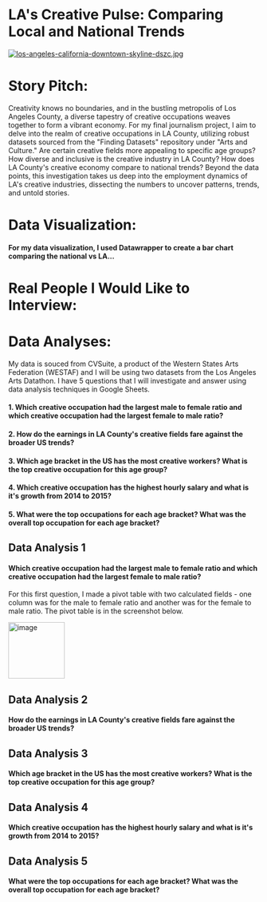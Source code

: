 # LA's Creative Pulse: Comparing Local and National Trends
[![los-angeles-california-downtown-skyline-dszc.jpg](https://i.postimg.cc/1tpLc90k/los-angeles-california-downtown-skyline-dszc.jpg)](https://postimg.cc/G8m7bn5K)
<h1>Story Pitch:</h1>
<p>Creativity knows no boundaries, and in the bustling metropolis of Los Angeles County, a diverse tapestry of creative occupations weaves together to form a vibrant economy. For my final journalism project, I aim to delve into the realm of creative occupations in LA County, utilizing robust datasets sourced from the "Finding Datasets" repository under "Arts and Culture." Are certain creative fields more appealing to specific age groups? How diverse and inclusive is the creative industry in LA County? How does LA County's creative economy compare to national trends? Beyond the data points, this investigation takes us deep into the employment dynamics of LA's creative industries, dissecting the numbers to uncover patterns, trends, and untold stories.</p>
<h1>Data Visualization:</h1>
<h4>For my data visualization, I used Datawrapper to create a bar chart comparing the national vs LA...</h4>

<h1>Real People I Would Like to Interview:</h1>

<h1>Data Analyses:</h1>
<p>My data is souced from CVSuite, a product of the Western States Arts Federation (WESTAF) and I will be using two datasets from the Los Angeles Arts Datathon. I have 5 questions that I will investigate and answer using data analysis techniques in Google Sheets. </p>
<p>
<h4>1. Which creative occupation had the largest male to female ratio and which creative occupation had the largest female to male ratio? </h4>
<h4>2. How do the earnings in LA County's creative fields fare against the broader US trends?</h4>
<h4>3. Which age bracket in the US has the most creative workers? What is the top creative occupation for this age group?</h4>
<h4>4. Which creative occupation has the highest hourly salary and what is it's growth from 2014 to 2015?</h4>
<h4>5. What were the top occupations for each age bracket? What was the overall top occupation for each age bracket?</h4>
</p>

<h2>Data Analysis 1</h2>
<h4>Which creative occupation had the largest male to female ratio and which creative occupation had the largest female to male ratio? </h4>
<p>For this first question, I made a pivot table with two calculated fields - one column was for the male to female ratio and another was for the female to male ratio. The pivot table is in the screenshot below.</p>
<img width="113" alt="image" src="https://github.com/grace-qian/Data_Journalism_Final_Project/assets/108700172/1bff4462-67f3-4d2f-bb64-d6c7cc5fbe3a">

<h2>Data Analysis 2</h2>
<h4>How do the earnings in LA County's creative fields fare against the broader US trends?</h4>
<h2>Data Analysis 3</h2>
<h4>Which age bracket in the US has the most creative workers? What is the top creative occupation for this age group?</h4>
<h2>Data Analysis 4</h2>
<h4>Which creative occupation has the highest hourly salary and what is it's growth from 2014 to 2015?</h4>
<h2>Data Analysis 5</h2>
<h4>What were the top occupations for each age bracket? What was the overall top occupation for each age bracket?</h4>




